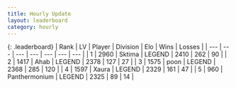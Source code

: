 ```yaml
---
title: Hourly Update
layout: leaderboard
category: hourly
---
```


{: .leaderboard}
| Rank | LV | Player | Division | Elo | Wins | Losses |
| --- | --- | --- | --- | --- | --- | --- |
| <span data-change="0">1</span> | 2960 | <span title="ID: 353063">Sktima</span> | LEGEND | <span data-change="0">2410</span> | <span data-change="0">262</span> | <span data-change="0">90</span> |
| <span data-change="0">2</span> | 1417 | <span title="ID: 402846">Ahab</span> | LEGEND | <span data-change="0">2378</span> | <span data-change="0">127</span> | <span data-change="0">27</span> |
| <span data-change="0">3</span> | 1575 | <span title="ID: 540690">poon</span> | LEGEND | <span data-change="0">2368</span> | <span data-change="0">285</span> | <span data-change="0">120</span> |
| <span data-change="0">4</span> | 1597 | <span title="ID: 200908">Xaura</span> | LEGEND | <span data-change="-15">2329</span> | <span data-change="5">161</span> | <span data-change="2">47</span> |
| <span data-change="2">5</span> | 960 | <span title="ID: 154837">Panthermonium</span> | LEGEND | <span data-change="7">2325</span> | <span data-change="1">89</span> | <span data-change="0">14</span> |